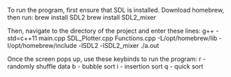 To run the program, first ensure that SDL is installed. 
Download homebrew, then run:
brew install SDL2
brew install SDL2_mixer

Then, navigate to the directory of the project and enter these lines:
    g++ -std=c++11 main.cpp SDL_Plotter.cpp Functions.cpp -L/opt/homebrew/lib -I/opt/homebrew/include -lSDL2 -lSDL2_mixer
    ./a.out

Once the screen pops up, use these keybinds to run the program:
    r - randomly shuffle data
    b - bubble sort
    i - insertion sort
    q - quick sort    

